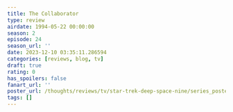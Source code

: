 ```yaml
---
title: The Collaborator
type: review
airdate: 1994-05-22 00:00:00
season: 2
episode: 24
season_url: ''
date: 2023-12-10 03:35:11.286594
categories: [reviews, blog, tv]
draft: true
rating: 0
has_spoilers: false
fanart_url: ''
poster_url: /thoughts/reviews/tv/star-trek-deep-space-nine/series_poster.jpg
tags: []
---
```


